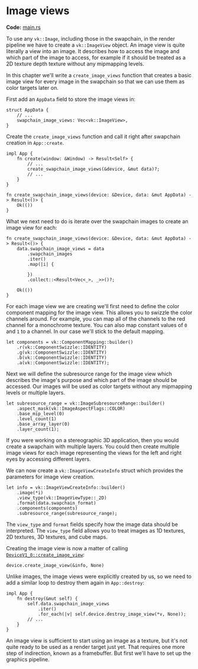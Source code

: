 # Image views

**Code:** [main.rs](https://github.com/KyleMayes/vulkanalia/tree/master/tutorial/src/07_image_views.rs)

To use any `vk::Image`, including those in the swapchain, in the render pipeline we have to create a `vk::ImageView` object. An image view is quite literally a view into an image. It describes how to access the image and which part of the image to access, for example if it should be treated as a 2D texture depth texture without any mipmapping levels.

In this chapter we'll write a `create_image_views` function that creates a basic image view for every image in the swapchain so that we can use them as color targets later on.

First add an `AppData` field to store the image views in:

```rust,noplaypen
struct AppData {
    // ...
    swapchain_image_views: Vec<vk::ImageView>,
}

```

Create the `create_image_views` function and call it right after swapchain creation in `App::create`.

```rust,noplaypen
impl App {
    fn create(window: &Window) -> Result<Self> {
        // ...
        create_swapchain_image_views(&device, &mut data)?;
        // ...
    }
}

fn create_swapchain_image_views(device: &Device, data: &mut AppData) -> Result<()> {
    Ok(())
}
```

What we next need to do is iterate over the swapchain images to create an image view for each:

```rust,noplaypen
fn create_swapchain_image_views(device: &Device, data: &mut AppData) -> Result<()> {
    data.swapchain_image_views = data
        .swapchain_images
        .iter()
        .map(|i| {

        })
        .collect::<Result<Vec<_>, _>>()?;

    Ok(())
}
```

For each image view we are creating we'll first need to define the color component mapping for the image view. This allows you to swizzle the color channels around. For example, you can map all of the channels to the red channel for a monochrome texture. You can also map constant values of `0` and `1` to a channel. In our case we'll stick to the default mapping.

```rust,noplaypen
let components = vk::ComponentMapping::builder()
    .r(vk::ComponentSwizzle::IDENTITY)
    .g(vk::ComponentSwizzle::IDENTITY)
    .b(vk::ComponentSwizzle::IDENTITY)
    .a(vk::ComponentSwizzle::IDENTITY);
```

Next we will define the subresource range for the image view which describes the image's purpose and which part of the image should be accessed. Our images will be used as color targets without any mipmapping levels or multiple layers.

```rust,noplaypen
let subresource_range = vk::ImageSubresourceRange::builder()
    .aspect_mask(vk::ImageAspectFlags::COLOR)
    .base_mip_level(0)
    .level_count(1)
    .base_array_layer(0)
    .layer_count(1);
```

If you were working on a stereographic 3D application, then you would create a swapchain with multiple layers. You could then create multiple image views for each image representing the views for the left and right eyes by accessing different layers.

We can now create a `vk::ImageViewCreateInfo` struct which provides the parameters for image view creation.

```rust,noplaypen
let info = vk::ImageViewCreateInfo::builder()
    .image(*i)
    .view_type(vk::ImageViewType::_2D)
    .format(data.swapchain_format)
    .components(components)
    .subresource_range(subresource_range);
```

The `view_type` and `format` fields specify how the image data should be interpreted. The `view_type` field allows you to treat images as 1D textures, 2D textures, 3D textures, and cube maps.

Creating the image view is now a matter of calling [`DeviceV1_0::create_image_view`](https://docs.rs/vulkanalia/latest/vulkanalia/vk/trait.DeviceV1_0.html#method.create_image_view):

```rust,noplaypen
device.create_image_view(&info, None)
```

Unlike images, the image views were explicitly created by us, so we need to add a similar loop to destroy them again in `App::destroy`:

```rust,noplaypen
impl App {
    fn destroy(&mut self) {
        self.data.swapchain_image_views
            .iter()
            .for_each(|v| self.device.destroy_image_view(*v, None));
        // ...
    }
}
```

An image view is sufficient to start using an image as a texture, but it's not quite ready to be used as a render target just yet. That requires one more step of indirection, known as a framebuffer. But first we'll have to set up the graphics pipeline.
